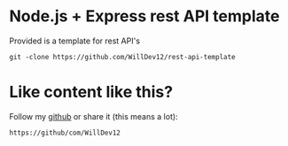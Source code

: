 # Node.js + Express rest API template

Provided is a template for rest API's

``` git
git -clone https://github.com/WillDev12/rest-api-template
```

# Like content like this?

Follow my [github](https://github.com/WillDev12) or share it (this means a lot):

```
https://github/com/WillDev12
```